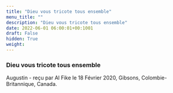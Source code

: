 ```yaml
---
title: "Dieu vous tricote tous ensemble"
menu_title: ""
description: "Dieu vous tricote tous ensemble"
date: 2022-06-01 06:00:01+00:1001
draft: False
hidden: True
weight:
---
```

### Dieu vous tricote tous ensemble

Augustin - reçu par Al Fike le 18 Février 2020, Gibsons, Colombie-Britannique, Canada.



